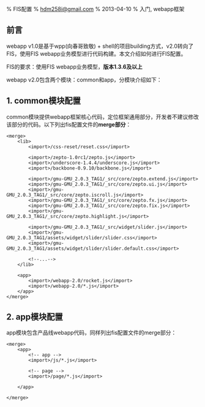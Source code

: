 % FIS配置 
% hdm258i@gmail.com
% 2013-04-10
% 入门, webapp框架

## 前言

webapp v1.0是基于wpp(向春哥致敬) + shell的项目building方式，v2.0转向了FIS，使用FIS webapp业务模型进行代码构建。本文介绍如何进行FIS配置。

FIS的要求：使用FIS webapp业务模型，**版本1.3.6及以上**

webapp v2.0包含两个模块：common和app，分模块介绍如下：

## 1. common模块配置 

common模块提供webapp框架核心代码，定位框架通用部分，开发者不建议修改该部分的代码。以下列出fis配置文件的**merge部分**：

    <merge>
        <lib>
            <import>/css-reset/reset.css</import>

            <import>/zepto-1.0rc1/zepto.js</import>
            <import>/underscore-1.4.4/underscore.js</import>
            <import>/backbone-0.9.10/backbone.js</import>

            <import>/gmu-GMU_2.0.3_TAG1/_src/core/zepto.extend.js</import>
            <import>/gmu-GMU_2.0.3_TAG1/_src/core/zepto.ui.js</import>
            <import>/gmu-GMU_2.0.3_TAG1/_src/core/zepto.iscroll.js</import>
            <import>/gmu-GMU_2.0.3_TAG1/_src/core/zepto.fx.js</import>
            <import>/gmu-GMU_2.0.3_TAG1/_src/core/zepto.fix.js</import>
            <import>/gmu-GMU_2.0.3_TAG1/_src/core/zepto.highlight.js</import>

            <import>/gmu-GMU_2.0.3_TAG1/_src/widget/slider.js</import>
            <import>/gmu-GMU_2.0.3_TAG1/assets/widget/slider/slider.css</import>
            <import>/gmu-GMU_2.0.3_TAG1/assets/widget/slider/slider.default.css</import>

            <!--...-->
        </lib>

        <app>
            <import>/webapp-2.0/rocket.js</import>
            <import>/webapp-2.0/*.js</import>
        </app>
    </merge>

## 2. app模块配置

app模块包含产品线webapp代码，同样列出fis配置文件的merge部分：

    <merge>
        <app>
            <!-- app -->
            <import>/js/*.js</import>

            <!-- page -->
            <import>/page/*.js</import>

        </app>

    </merge>

